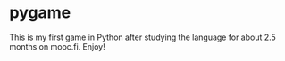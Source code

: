 # pygame
This is my first game in Python after studying the language for about 2.5 months on mooc.fi.
Enjoy!
